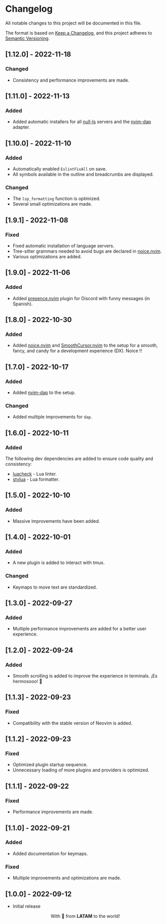 # Changelog

All notable changes to this project will be documented in this file.

The format is based on [Keep a Changelog](https://keepachangelog.com/en/1.0.0/), and this project adheres to [Semantic Versioning](https://semver.org/spec/v2.0.0.html).

## [1.12.0] - 2022-11-18

### Changed

- Consistency and performance improvements are made.

## [1.11.0] - 2022-11-13

### Added

- Added automatic installers for all [null-ls](https://github.com/jayp0521/mason-null-ls.nvim) servers and the [nvim-dap](https://github.com/jayp0521/mason-nvim-dap) adapter.

## [1.10.0] - 2022-11-10

### Added

- Automatically enabled `EslintFixAll` on save.
- All symbols available in the outline and breadcrumbs are displayed.

### Changed

- The `lsp_formatting` function is optimized.
- Several small optimizations are made.

## [1.9.1] - 2022-11-08

### Fixed

- Fixed automatic installation of language servers.
- Tree-sitter grammars needed to avoid bugs are declared in [noice.nvim](https://github.com/folke/noice.nvim).
- Various optimizations are added.

## [1.9.0] - 2022-11-06

### Added

- Added [presence.nvim](https://github.com/andweeb/presence.nvim) plugin for Discord with funny messages (in Spanish).

## [1.8.0] - 2022-10-30

### Added

- Added [noice.nvim](https://github.com/folke/noice.nvim) and [SmoothCursor.nvim](https://github.com/gen740/SmoothCursor.nvim) to the setup for a smooth, fancy, and candy for a development experience (DX). Noice !!

## [1.7.0] - 2022-10-17

### Added

- Added [nvim-dap](https://github.com/mfussenegger/nvim-dap) to the setup.

### Changed

- Added multiple improvements for `dap`.

## [1.6.0] - 2022-10-11

### Added

The following dev dependencies are added to ensure code quality and consistency:

- [luacheck](https://github.com/lunarmodules/luacheck) - Lua linter.
- [stylua](https://github.com/JohnnyMorganz/StyLua) - Lua formatter.

## [1.5.0] - 2022-10-10

### Added

- Massive improvements have been added.

## [1.4.0] - 2022-10-01

### Added

- A new plugin is added to interact with tmux.

### Changed

- Keymaps to move text are standardized.

## [1.3.0] - 2022-09-27

### Added

- Multiple performance improvements are added for a better user experience.

## [1.2.0] - 2022-09-24

### Added

- Smooth scrolling is added to improve the experience in terminals. ¡Es hermosooo! 💖

## [1.1.3] - 2022-09-23

### Fixed

- Compatibility with the stable version of Neovim is added.

## [1.1.2] - 2022-09-23

### Fixed

- Optimized plugin startup sequence.
- Unnecessary loading of more plugins and providers is optimized.

## [1.1.1] - 2022-09-22

### Fixed

- Performance improvements are made.

## [1.1.0] - 2022-09-21

### Added

- Added documentation for keymaps.

### Fixed

- Multiple improvements and optimizations are made.

## [1.0.0] - 2022-09-12

- Initial release

<p align="center">With 💖 from <strong>LATAM</strong> to the world!</p>
